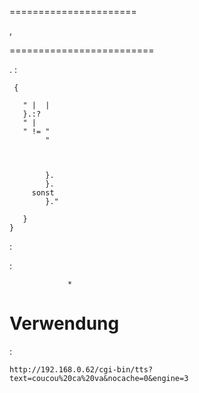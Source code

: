  
======================

,


 
=========================

.
 :

     {
       
       " |  | 
       }.:?
       " | 
       " != "
            "
            
        
        
            }.
            }.
         sonst
            }."
         
       }
    }

 :

    

 :

     
                 
                 
                 
                 *
    

Verwendung 
===========

 :

    http://192.168.0.62/cgi-bin/tts?text=coucou%20ca%20va&nocache=0&engine=3
